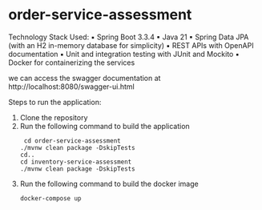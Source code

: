 # order-service-assessment
Technology Stack Used: 
▪ Spring Boot 3.3.4
▪ Java 21
▪ Spring Data JPA (with an H2 in-memory database for simplicity)
▪ REST APIs with OpenAPI documentation
▪ Unit and integration testing with JUnit and Mockito
▪ Docker for containerizing the services

we can access the swagger documentation at http://localhost:8080/swagger-ui.html

Steps to run the application:
1. Clone the repository
2. Run the following command to build the application
    ```shell
     cd order-service-assessment
    ./mvnw clean package -DskipTests
   cd.. 
    cd inventory-service-assessment
    ./mvnw clean package -DskipTests
   
    ```
3. Run the following command to build the docker image
    ```shell
   docker-compose up
    ```
